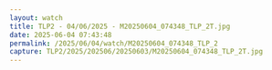 ```yaml
---
layout: watch
title: TLP2 - 04/06/2025 - M20250604_074348_TLP_2T.jpg
date: 2025-06-04 07:43:48
permalink: /2025/06/04/watch/M20250604_074348_TLP_2
capture: TLP2/2025/202506/20250603/M20250604_074348_TLP_2T.jpg
---
```

